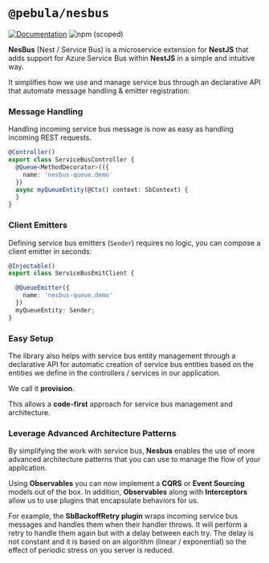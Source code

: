 # `@pebula/nesbus`

[![Documentation](https://img.shields.io/badge/Documentation-9cf?style=for-the-badge)](https://shlomiassaf.github.io/pebula-node/nesbus/docs/getting-started/introduction/)   ![npm (scoped)](https://img.shields.io/npm/v/@pebula/nesbus?color=green&style=for-the-badge)

**NesBus** (Nest / Service Bus) is a microservice extension for **NestJS** that adds support for Azure Service Bus within **NestJS** in a
simple and intuitive way.

It simplifies how we use and manage service bus through an declarative API that automate message handling & emitter registration:

### Message Handling

Handling incoming service bus message is now as easy as handling incoming REST requests.

```typescript
@Controller()
export class ServiceBusController {
  @Queue<MethodDecorator>(({
    name: 'nesbus-queue.demo'
  })
  async myQueueEntity(@Ctx() context: SbContext) {
  }
}
```

### Client Emitters

Defining service bus emitters (`Sender`) requires no logic, you can compose a client emitter in seconds:

```typescript
@Injectable()
export class ServiceBusEmitClient {

  @QueueEmitter({
    name: 'nesbus-queue.demo'
  })
  myQueueEntity: Sender;
}
```

### Easy Setup

The library also helps with service bus entity management through a declarative API for automatic creation
of service bus entities based on the entities we define in the controllers / services in our application.

We call it **provision**.

This allows a **code-first** approach for service bus management and architecture.

### Leverage Advanced Architecture Patterns

By simplifying the work with service bus, **Nesbus** enables the use of more advanced architecture patterns that you
can use to manage the flow of your application.

Using **Observables** you can now implement a **CQRS** or **Event Sourcing** models out of the box.
In addition, **Observables** along with **Interceptors** allow us to use plugins that encapsulate behaviors for us.

For example, the **SbBackoffRetry plugin** wraps incoming service bus messages and handles them when their handler throws.
It will perform a retry to handle them again but with a delay between each try. The delay is not constant and it is based on an algorithm (linear / exponential)
so the effect of periodic stress on you server is reduced.
